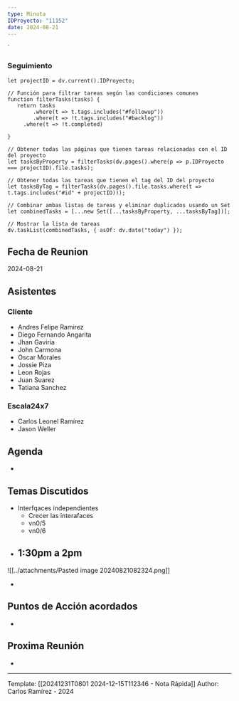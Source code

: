 ```yaml
---
type: Minuta
IDProyecto: "11152"
date: 2024-08-21
---
```

`

### Seguimiento

```dataviewjs
let projectID = dv.current().IDProyecto;

// Función para filtrar tareas según las condiciones comunes
function filterTasks(tasks) {
   return tasks
        .where(t => t.tags.includes("#followup"))
        .where(t => !t.tags.includes("#backlog"))
     .where(t => !t.completed)
        
}

// Obtener todas las páginas que tienen tareas relacionadas con el ID del proyecto
let tasksByProperty = filterTasks(dv.pages().where(p => p.IDProyecto === projectID).file.tasks);

// Obtener todas las tareas que tienen el tag del ID del proyecto
let tasksByTag = filterTasks(dv.pages().file.tasks.where(t => t.tags.includes("#id" + projectID)));

// Combinar ambas listas de tareas y eliminar duplicados usando un Set
let combinedTasks = [...new Set([...tasksByProperty, ...tasksByTag])];

// Mostrar la lista de tareas
dv.taskList(combinedTasks, { asOf: dv.date("today") });
 ```
## Fecha de Reunion
2024-08-21

## Asistentes

### Cliente
* Andres Felipe Ramirez
* Diego Fernando Angarita
* Jhan Gaviria
* John Carmona
* Oscar Morales
* Jossie Piza
* Leon Rojas
* Juan Suarez
* Tatiana Sanchez
### Escala24x7
- Carlos Leonel Ramírez
-  Jason Weller

## Agenda
* 
## Temas Discutidos
*  Interfqaces independientes
	* Crecer las interafaces
	* vn0/5 
	* vn0/6 
- 1:30pm a 2pm
	 - 

![[../attachments/Pasted image 20240821082324.png]]

- 



## Puntos de Acción acordados
- 

## Proxima Reunión
*   

---
Template: [[20241231T0801 2024-12-15T112346 - Nota Rápida]]
Author: Carlos Ramírez - 2024
